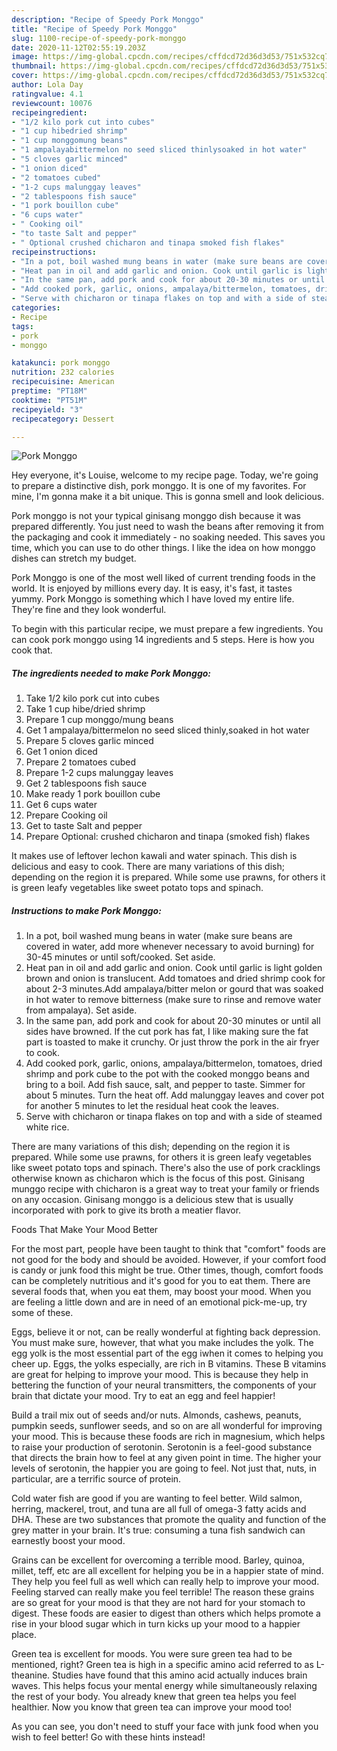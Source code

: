 ```yaml
---
description: "Recipe of Speedy Pork Monggo"
title: "Recipe of Speedy Pork Monggo"
slug: 1100-recipe-of-speedy-pork-monggo
date: 2020-11-12T02:55:19.203Z
image: https://img-global.cpcdn.com/recipes/cffdcd72d36d3d53/751x532cq70/pork-monggo-recipe-main-photo.jpg
thumbnail: https://img-global.cpcdn.com/recipes/cffdcd72d36d3d53/751x532cq70/pork-monggo-recipe-main-photo.jpg
cover: https://img-global.cpcdn.com/recipes/cffdcd72d36d3d53/751x532cq70/pork-monggo-recipe-main-photo.jpg
author: Lola Day
ratingvalue: 4.1
reviewcount: 10076
recipeingredient:
- "1/2 kilo pork cut into cubes"
- "1 cup hibedried shrimp"
- "1 cup monggomung beans"
- "1 ampalayabittermelon no seed sliced thinlysoaked in hot water"
- "5 cloves garlic minced"
- "1 onion diced"
- "2 tomatoes cubed"
- "1-2 cups malunggay leaves"
- "2 tablespoons fish sauce"
- "1 pork bouillon cube"
- "6 cups water"
- " Cooking oil"
- "to taste Salt and pepper"
- " Optional crushed chicharon and tinapa smoked fish flakes"
recipeinstructions:
- "In a pot, boil washed mung beans in water (make sure beans are covered in water, add more whenever necessary to avoid burning) for 30-45 minutes or until soft/cooked. Set aside."
- "Heat pan in oil and add garlic and onion. Cook until garlic is light golden brown and onion is translucent. Add tomatoes and dried shrimp cook for about 2-3 minutes.Add ampalaya/bitter melon or gourd that was soaked in hot water to remove bitterness (make sure to rinse and remove water from ampalaya). Set aside."
- "In the same pan, add pork and cook for about 20-30 minutes or until all sides have browned. If the cut pork has fat, I like making sure the fat part is toasted to make it crunchy. Or just throw the pork in the air fryer to cook."
- "Add cooked pork, garlic, onions, ampalaya/bittermelon, tomatoes, dried shrimp and pork cube to the pot with the cooked monggo beans and bring to a boil. Add fish sauce, salt, and pepper to taste. Simmer for about 5 minutes. Turn the heat off. Add malunggay leaves and cover pot for another 5 minutes to let the residual heat cook the leaves."
- "Serve with chicharon or tinapa flakes on top and with a side of steamed white rice."
categories:
- Recipe
tags:
- pork
- monggo

katakunci: pork monggo 
nutrition: 232 calories
recipecuisine: American
preptime: "PT18M"
cooktime: "PT51M"
recipeyield: "3"
recipecategory: Dessert

---
```



![Pork Monggo](https://img-global.cpcdn.com/recipes/cffdcd72d36d3d53/751x532cq70/pork-monggo-recipe-main-photo.jpg)

Hey everyone, it's Louise, welcome to my recipe page. Today, we're going to prepare a distinctive dish, pork monggo. It is one of my favorites. For mine, I'm gonna make it a bit unique. This is gonna smell and look delicious.

Pork monggo is not your typical ginisang monggo dish because it was prepared differently. You just need to wash the beans after removing it from the packaging and cook it immediately - no soaking needed. This saves you time, which you can use to do other things. I like the idea on how monggo dishes can stretch my budget.

Pork Monggo is one of the most well liked of current trending foods in the world. It is enjoyed by millions every day. It is easy, it's fast, it tastes yummy. Pork Monggo is something which I have loved my entire life. They're fine and they look wonderful.


To begin with this particular recipe, we must prepare a few ingredients. You can cook pork monggo using 14 ingredients and 5 steps. Here is how you cook that.

<!--inarticleads1-->

##### The ingredients needed to make Pork Monggo:

1. Take 1/2 kilo pork cut into cubes
1. Take 1 cup hibe/dried shrimp
1. Prepare 1 cup monggo/mung beans
1. Get 1 ampalaya/bittermelon no seed sliced thinly,soaked in hot water
1. Prepare 5 cloves garlic minced
1. Get 1 onion diced
1. Prepare 2 tomatoes cubed
1. Prepare 1-2 cups malunggay leaves
1. Get 2 tablespoons fish sauce
1. Make ready 1 pork bouillon cube
1. Get 6 cups water
1. Prepare  Cooking oil
1. Get to taste Salt and pepper
1. Prepare  Optional: crushed chicharon and tinapa (smoked fish) flakes


It makes use of leftover lechon kawali and water spinach. This dish is delicious and easy to cook. There are many variations of this dish; depending on the region it is prepared. While some use prawns, for others it is green leafy vegetables like sweet potato tops and spinach. 

<!--inarticleads2-->

##### Instructions to make Pork Monggo:

1. In a pot, boil washed mung beans in water (make sure beans are covered in water, add more whenever necessary to avoid burning) for 30-45 minutes or until soft/cooked. Set aside.
1. Heat pan in oil and add garlic and onion. Cook until garlic is light golden brown and onion is translucent. Add tomatoes and dried shrimp cook for about 2-3 minutes.Add ampalaya/bitter melon or gourd that was soaked in hot water to remove bitterness (make sure to rinse and remove water from ampalaya). Set aside.
1. In the same pan, add pork and cook for about 20-30 minutes or until all sides have browned. If the cut pork has fat, I like making sure the fat part is toasted to make it crunchy. Or just throw the pork in the air fryer to cook.
1. Add cooked pork, garlic, onions, ampalaya/bittermelon, tomatoes, dried shrimp and pork cube to the pot with the cooked monggo beans and bring to a boil. Add fish sauce, salt, and pepper to taste. Simmer for about 5 minutes. Turn the heat off. Add malunggay leaves and cover pot for another 5 minutes to let the residual heat cook the leaves.
1. Serve with chicharon or tinapa flakes on top and with a side of steamed white rice.


There are many variations of this dish; depending on the region it is prepared. While some use prawns, for others it is green leafy vegetables like sweet potato tops and spinach. There&#39;s also the use of pork cracklings otherwise known as chicharon which is the focus of this post. Ginisang munggo recipe with chicharon is a great way to treat your family or friends on any occasion. Ginisang monggo is a delicious stew that is usually incorporated with pork to give its broth a meatier flavor. 

Foods That Make Your Mood Better


For the most part, people have been taught to think that "comfort" foods are not good for the body and should be avoided. However, if your comfort food is candy or junk food this might be true. Other times, though, comfort foods can be completely nutritious and it's good for you to eat them. There are several foods that, when you eat them, may boost your mood. When you are feeling a little down and are in need of an emotional pick-me-up, try some of these.

Eggs, believe it or not, can be really wonderful at fighting back depression. You must make sure, however, that what you make includes the yolk. The egg yolk is the most essential part of the egg iwhen it comes to helping you cheer up. Eggs, the yolks especially, are rich in B vitamins. These B vitamins are great for helping to improve your mood. This is because they help in bettering the function of your neural transmitters, the components of your brain that dictate your mood. Try to eat an egg and feel happier!

Build a trail mix out of seeds and/or nuts. Almonds, cashews, peanuts, pumpkin seeds, sunflower seeds, and so on are all wonderful for improving your mood. This is because these foods are rich in magnesium, which helps to raise your production of serotonin. Serotonin is a feel-good substance that directs the brain how to feel at any given point in time. The higher your levels of serotonin, the happier you are going to feel. Not just that, nuts, in particular, are a terrific source of protein.

Cold water fish are good if you are wanting to feel better. Wild salmon, herring, mackerel, trout, and tuna are all full of omega-3 fatty acids and DHA. These are two substances that promote the quality and function of the grey matter in your brain. It's true: consuming a tuna fish sandwich can earnestly boost your mood. 

Grains can be excellent for overcoming a terrible mood. Barley, quinoa, millet, teff, etc are all excellent for helping you be in a happier state of mind. They help you feel full as well which can really help to improve your mood. Feeling starved can really make you feel terrible! The reason these grains are so great for your mood is that they are not hard for your stomach to digest. These foods are easier to digest than others which helps promote a rise in your blood sugar which in turn kicks up your mood to a happier place.

Green tea is excellent for moods. You were sure green tea had to be mentioned, right? Green tea is high in a specific amino acid referred to as L-theanine. Studies have found that this amino acid actually induces brain waves. This helps focus your mental energy while simultaneously relaxing the rest of your body. You already knew that green tea helps you feel healthier. Now you know that green tea can improve your mood too!

As you can see, you don't need to stuff your face with junk food when you wish to feel better! Go  with  these hints  instead!

